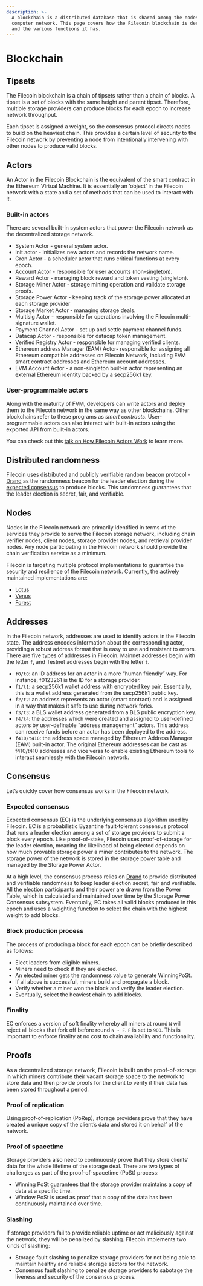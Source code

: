 ```yaml
---
description: >-
  A blockchain is a distributed database that is shared among the nodes of a
  computer network. This page covers how the Filecoin blockchain is designed,
  and the various functions it has.
---
```


# Blockchain

## Tipsets

The Filecoin blockchain is a chain of tipsets rather than a chain of blocks. A tipset is a set of blocks with the same height and parent tipset. Therefore, multiple storage providers can produce blocks for each epoch to increase network throughput.

Each tipset is assigned a weight, so the consensus protocol directs nodes to build on the heaviest chain. This provides a certain level of security to the Filecoin network by preventing a node from intentionally intervening with other nodes to produce valid blocks.

## Actors

An Actor in the Filecoin Blockchain is the equivalent of the smart contract in the Ethereum Virtual Machine. It is essentially an ‘object’ in the Filecoin network with a state and a set of methods that can be used to interact with it.

### Built-in actors

There are several built-in system actors that power the Filecoin network as the decentralized storage network.

* System Actor - general system actor.
* Init actor - initializes new actors and records the network name.
* Cron Actor - a scheduler actor that runs critical functions at every epoch.
* Account Actor - responsible for user accounts (non-singleton).
* Reward Actor - managing block reward and token vesting (singleton).
* Storage Miner Actor - storage mining operation and validate storage proofs.
* Storage Power Actor - keeping track of the storage power allocated at each storage provider
* Storage Market Actor - managing storage deals.
* Multisig Actor - responsible for operations involving the Filecoin multi-signature wallet.
* Payment Channel Actor - set up and settle payment channel funds.
* Datacap Actor - responsible for datacap token management.
* Verified Registry Actor - responsible for managing verified clients.
* Ethereum address Manager (EAM) Actor- responsible for assigning all Ethereum compatible addresses on Filecoin Network, including EVM smart contract addresses and Ethereum account addresses.
* EVM Account Actor - a non-singleton built-in actor representing an external Ethereum identity backed by a secp256k1 key.

### User-programmable actors

Along with the maturity of FVM, developers can write actors and deploy them to the Filecoin network in the same way as other blockchains. Other blockchains refer to these programs as _smart contracts_. User-programmable actors can also interact with built-in actors using the exported API from built-in actors.

You can check out this [talk on How Filecoin Actors Work](https://curriculum.pl-launchpad.io/curriculum/filecoin/protocol/#how-filecoin-actors-work--zenground0--protocol-labs) to learn more.

## Distributed randomness

Filecoin uses distributed and publicly verifiable random beacon protocol - [Drand](https://drand.love) as the randomness beacon for the leader election during the [expected consensus](blockchain.md#expected-consensus) to produce blocks. This randomness guarantees that the leader election is secret, fair, and verifiable.

## Nodes

Nodes in the Filecoin network are primarily identified in terms of the services they provide to serve the Filecoin storage network, including chain verifier nodes, client nodes, storage provider nodes, and retrieval provider nodes. Any node participating in the Filecoin network should provide the chain verification service as a minimum.

Filecoin is targeting multiple protocol implementations to guarantee the security and resilience of the Filecoin network. Currently, the actively maintained implementations are:

* [Lotus](https://lotus.filecoin.io/)
* [Venus](https://github.com/filecoin-project/venus)
* [Forest](https://github.com/ChainSafe/forest)

## Addresses

In the Filecoin network, addresses are used to identify actors in the Filecoin state. The address encodes information about the corresponding actor, providing a robust address format that is easy to use and resistant to errors. There are five types of addresses in Filecoin. Mainnet addresses begin with the letter `f`, and Testnet addresses begin with the letter `t`.

* `f0/t0`: an ID address for an actor in a more “human friendly” way. For instance, f0123261 is the ID for a storage provider.
* `f1/t1`: a secp256k1 wallet address with encrypted key pair. Essentially, this is a wallet address generated from the secp256k1 public key.
* `f2/t2`: an address represents an actor (smart contract) and is assigned in a way that makes it safe to use during network forks.
* `f3/t3`: a BLS wallet address generated from a BLS public encryption key.
* `f4/t4`: the addresses which were created and assigned to user-defined actors by user-definable “address management” actors. This address can receive funds before an actor has been deployed to the address.
* `f410/t410`: the address space managed by Ethereum Address Manager (EAM) built-in actor. The original Ethereum addresses can be cast as f410/t410 addresses and vice versa to enable existing Ethereum tools to interact seamlessly with the Filecoin network.

## Consensus

Let’s quickly cover how consensus works in the Filecoin network.

### Expected consensus

Expected consensus (EC) is the underlying consensus algorithm used by Filecoin. EC is a probabilistic Byzantine fault-tolerant consensus protocol that runs a leader election among a set of storage providers to submit a block every epoch. Like proof-of-stake, Filecoin uses proof-of-storage for the leader election, meaning the likelihood of being elected depends on how much provable storage power a miner contributes to the network. The storage power of the network is stored in the storage power table and managed by the Storage Power Actor.

At a high level, the consensus process relies on [Drand](https://drand.love) to provide distributed and verifiable randomness to keep leader election secret, fair and verifiable. All the election participants and their power are drawn from the Power Table, which is calculated and maintained over time by the Storage Power Consensus subsystem. Eventually, EC takes all valid blocks produced in this epoch and uses a weighting function to select the chain with the highest weight to add blocks.

### Block production process

The process of producing a block for each epoch can be briefly described as follows:

* Elect leaders from eligible miners.
* Miners need to check if they are elected.
* An elected miner gets the randomness value to generate WinningPoSt.
* If all above is successful, miners build and propagate a block.
* Verify whether a miner won the block and verify the leader election.
* Eventually, select the heaviest chain to add blocks.

### Finality

EC enforces a version of soft finality whereby all miners at round `N` will reject all blocks that fork off before round `N - F`. `F` is set to `900`. This is important to enforce finality at no cost to chain availability and functionality.

## Proofs

As a decentralized storage network, Filecoin is built on the proof-of-storage in which miners contribute their vacant storage space to the network to store data and then provide proofs for the client to verify if their data has been stored throughout a period.

### Proof of replication

Using proof-of-replication (PoRep), storage providers prove that they have created a unique copy of the client’s data and stored it on behalf of the network.

### Proof of spacetime

Storage providers also need to continuously prove that they store clients’ data for the whole lifetime of the storage deal. There are two types of challenges as part of the proof-of-spacetime (PoSt) process:

* Winning PoSt guarantees that the storage provider maintains a copy of data at a specific time.
* Window PoSt is used as proof that a copy of the data has been continuously maintained over time.

### Slashing

If storage providers fail to provide reliable uptime or act maliciously against the network, they will be penalized by slashing. Filecoin implements two kinds of slashing:

* Storage fault slashing to penalize storage providers for not being able to maintain healthy and reliable storage sectors for the network.
* Consensus fault slashing to penalize storage providers to sabotage the liveness and security of the consensus process.
